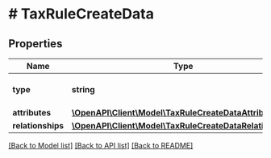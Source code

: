 # # TaxRuleCreateData

## Properties

Name | Type | Description | Notes
------------ | ------------- | ------------- | -------------
**type** | **string** | The resource&#39;s type |
**attributes** | [**\OpenAPI\Client\Model\TaxRuleCreateDataAttributes**](TaxRuleCreateDataAttributes.md) |  |
**relationships** | [**\OpenAPI\Client\Model\TaxRuleCreateDataRelationships**](TaxRuleCreateDataRelationships.md) |  | [optional]

[[Back to Model list]](../../README.md#models) [[Back to API list]](../../README.md#endpoints) [[Back to README]](../../README.md)
